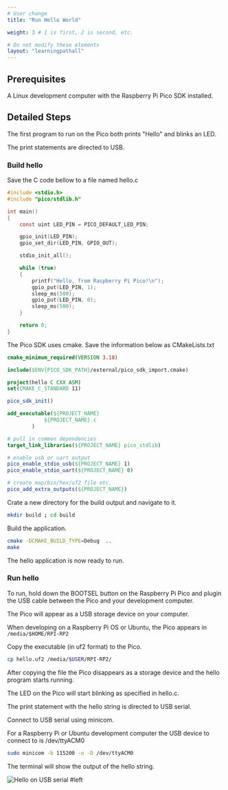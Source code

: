 ```yaml
---
# User change
title: "Run Hello World"

weight: 3 # 1 is first, 2 is second, etc.

# Do not modify these elements
layout: "learningpathall"
---
```


## Prerequisites

A Linux development computer with the Raspberry Pi Pico SDK installed.

## Detailed Steps

The first program to run on the Pico both prints "Hello" and blinks an LED.

The print statements are directed to USB.

### Build hello

Save the C code bellow to a file named hello.c

```c
#include <stdio.h>
#include "pico/stdlib.h"

int main()
{
    const uint LED_PIN = PICO_DEFAULT_LED_PIN;

    gpio_init(LED_PIN);
    gpio_set_dir(LED_PIN, GPIO_OUT);

    stdio_init_all();

    while (true)
    {
        printf("Hello, from Raspberry Pi Pico!\n");
        gpio_put(LED_PIN, 1);
        sleep_ms(500);
        gpio_put(LED_PIN, 0);
        sleep_ms(500);
    }

    return 0;
}
```

The Pico SDK uses cmake. Save the information below as CMakeLists.txt

```cmake
cmake_minimum_required(VERSION 3.18)

include($ENV{PICO_SDK_PATH}/external/pico_sdk_import.cmake)

project(hello C CXX ASM)
set(CMAKE_C_STANDARD 11)

pico_sdk_init()

add_executable(${PROJECT_NAME}
            ${PROJECT_NAME}.c
        )

# pull in common dependencies
target_link_libraries(${PROJECT_NAME} pico_stdlib)

# enable usb or uart output
pico_enable_stdio_usb(${PROJECT_NAME} 1)
pico_enable_stdio_uart(${PROJECT_NAME} 0)

# create map/bin/hex/uf2 file etc.
pico_add_extra_outputs(${PROJECT_NAME})
```

Crate a new directory for the build output and navigate to it.

```bash
mkdir build ; cd build
```

Build the application.

```bash
cmake -DCMAKE_BUILD_TYPE=Debug  ..
make
```

The hello application is now ready to run.

### Run hello

To run, hold down the BOOTSEL button on the Raspberry Pi Pico and plugin the USB cable between the Pico and your development computer. 

The Pico will appear as a USB storage device on your computer. 

When developing on a Raspberry Pi OS or Ubuntu, the Pico appears in `/media/$HOME/RPI-RP2`

Copy the executable (in uf2 format) to the Pico.

```bash
cp hello.uf2 /media/$USER/RPI-RP2/
```

After copying the file the Pico disappears as a storage device and the hello program starts running. 

The LED on the Pico will start blinking as specified in hello.c. 

The print statement with the hello string is directed to USB serial. 

Connect to USB serial using minicom. 

For a Raspberry Pi or Ubuntu development computer the USB device to connect to is /dev/ttyACM0

```bash
sudo minicom -b 115200 -o -D /dev/ttyACM0
```

The terminal will show the output of the hello string.

![Hello on USB serial #left](pico-usb.png)


